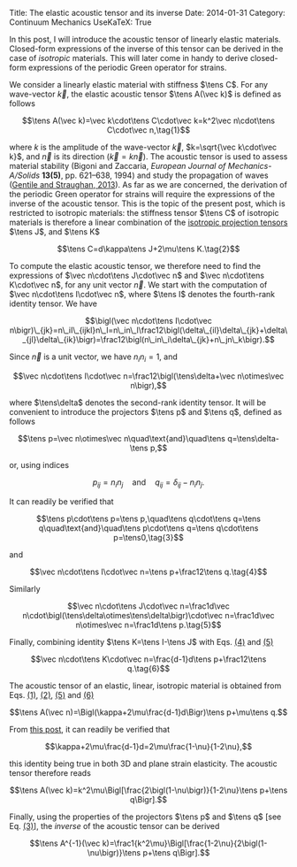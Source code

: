 Title: The elastic acoustic tensor and its inverse
Date: 2014-01-31
Category: Continuum Mechanics
UseKaTeX: True

In this post, I will introduce the acoustic tensor of linearly elastic
materials. Closed-form expressions of the inverse of this tensor can be derived
in the case of *isotropic* materials. This will later come in handy to derive
closed-form expressions of the periodic Green operator for strains.

We consider a linearly elastic material with stiffness $\tens C$. For any
wave-vector $\vec k$, the elastic acoustic tensor $\tens A(\vec k)$ is defined
as follows

<a name="eq01"></a>
$$\tens A(\vec k)=\vec k\cdot\tens C\cdot\vec k=k^2\vec n\cdot\tens C\cdot\vec n,\tag{1}$$

where $k$ is the amplitude of the wave-vector $\vec k$, $k=\sqrt{\vec k\cdot\vec
k}$, and $\vec n$ is its direction ($\vec k=k\vec n$). The acoustic tensor is
used to assess material stability (Bigoni and Zaccaria, *European Journal of
Mechanics- A/Solids* **13(5)**, pp. 621–638, 1994) and study the propagation of
waves ([Gentile and Straughan,
2013](https://doi.org/10.1016/j.ijengsci.2013.07.006)). As far as we are
concerned, the derivation of the periodic Green operator for strains will
require the expressions of the inverse of the acoustic tensor. This is the topic
of the present post, which is restricted to isotropic materials: the stiffness
tensor $\tens C$ of isotropic materials is therefore a linear combination of the
[isotropic projection
tensors]({filename}20140112-Elastic_constants_of_an_isotropic_material-03.md)
$\tens J$, and $\tens K$

<a name="eq02"></a>
$$\tens C=d\kappa\tens J+2\mu\tens K.\tag{2}$$

To compute the elastic acoustic tensor, we therefore need to find the
expressions of $\vec n\cdot\tens J\cdot\vec n$ and $\vec n\cdot\tens K\cdot\vec
n$, for any unit vector $\vec n$. We start with the computation of $\vec
n\cdot\tens I\cdot\vec n$, where $\tens I$ denotes the fourth-rank identity
tensor. We have

$$\bigl(\vec n\cdot\tens I\cdot\vec n\bigr)\_{jk}=n\_iI\_{ijkl}n\_l=n\_in\_l\frac12\bigl(\delta\_{il}\delta\_{jk}+\delta\_{jl}\delta\_{ik}\bigr)=\frac12\bigl(n\_in\_i\delta\_{jk}+n\_jn\_k\bigr).$$

Since $\vec n$ is a unit vector, we have $n_in_i=1$, and

$$\vec n\cdot\tens I\cdot\vec n=\frac12\bigl(\tens\delta+\vec n\otimes\vec n\bigr),$$

where $\tens\delta$ denotes the second-rank identity tensor. It will be
convenient to introduce the projectors $\tens p$ and $\tens q$, defined as
follows

$$\tens p=\vec n\otimes\vec n\quad\text{and}\quad\tens q=\tens\delta-\tens p,$$

or, using indices

$$p_{ij}=n_in_j\quad\text{and}\quad q_{ij}=\delta_{ij}-n_in_j.$$

It can readily be verified that

<a name="eq03"></a>
$$\tens p\cdot\tens p=\tens p,\quad\tens q\cdot\tens q=\tens q\quad\text{and}\quad\tens p\cdot\tens q=\tens q\cdot\tens p=\tens0,\tag{3}$$

and

<a name="eq04"></a>
$$\vec n\cdot\tens I\cdot\vec n=\tens p+\frac12\tens q.\tag{4}$$

Similarly

<a name="eq05"></a>
$$\vec n\cdot\tens J\cdot\vec n=\frac1d\vec n\cdot\bigl(\tens\delta\otimes\tens\delta\bigr)\cdot\vec n=\frac1d\vec n\otimes\vec n=\frac1d\tens p.\tag{5}$$

Finally, combining identity $\tens K=\tens I-\tens J$ with Eqs. [(4)](#eq04) and
[(5)](#eq05)

<a name="eq06"></a>
$$\vec n\cdot\tens K\cdot\vec n=\frac{d-1}d\tens p+\frac12\tens q.\tag{6}$$

The acoustic tensor of an elastic, linear, isotropic material is obtained from
Eqs. [(1)](#eq01), [(2)](#eq02), [(5)](#eq05) and [(6)](#eq06)

$$\tens A(\vec n)=\Bigl(\kappa+2\mu\frac{d-1}d\Bigr)\tens p+\mu\tens q.$$

From [this
post]({filename}20140112-Elastic_constants_of_an_isotropic_material-03.md), it can
readily be verified that

$$\kappa+2\mu\frac{d-1}d=2\mu\frac{1-\nu}{1-2\nu},$$

this identity being true in both 3D and plane strain elasticity. The acoustic
tensor therefore reads

$$\tens A(\vec k)=k^2\mu\Bigl[\frac{2\bigl(1-\nu\bigr)}{1-2\nu}\tens p+\tens q\Bigr].$$

Finally, using the properties of the projectors $\tens p$ and $\tens q$ \[see
Eq. [(3)](#eq03)\], the *inverse* of the acoustic tensor can be derived

$$\tens A^{-1}(\vec k)=\frac1{k^2\mu}\Bigl[\frac{1-2\nu}{2\bigl(1-\nu\bigr)}\tens p+\tens q\Bigr].$$

<!-- Local Variables: -->
<!-- mode: markdown -->
<!-- fill-column: 80 -->
<!-- End: -->
